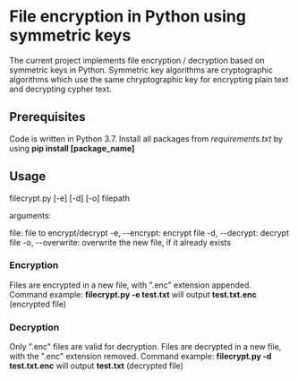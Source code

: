 # File encryption in Python using symmetric keys
The current project implements file encryption / decryption based on symmetric keys in Python. Symmetric key algorithms are cryptographic algorithms which use the same chryptographic key for encrypting plain text and decrypting cypher text. 

## Prerequisites
Code is written in Python 3.7.
Install all packages from _requirements.txt_ by using **pip install [package_name]**

## Usage
filecrypt.py [-e] [-d] [-o] filepath

arguments:

file: file to encrypt/decrypt
-e, --encrypt:   encrypt file
-d, --decrypt:   decrypt file
-o, --overwrite:  overwrite the new file, if it already exists

### Encryption 
Files are encrypted in a new file, with ".enc" extension appended.
Command example:
**filecrypt.py -e test.txt**
will output **test.txt.enc** (encrypted file)

### Decryption 
Only ".enc" files are valid for decryption. Files are decrypted in a new file, with the ".enc" extension removed.
Command example:
**filecrypt.py -d test.txt.enc**
will output **test.txt** (decrypted file)
